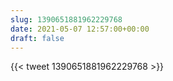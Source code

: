 ```yaml
---
slug: 1390651881962229768
date: 2021-05-07 12:57:00+00:00
draft: false
---
```


{{< tweet 1390651881962229768 >}}
